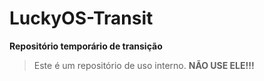 # LuckyOS-Transit

**Repositório temporário de transição**

> Este é um repositório de uso interno.
> **NÃO USE ELE!!!**
